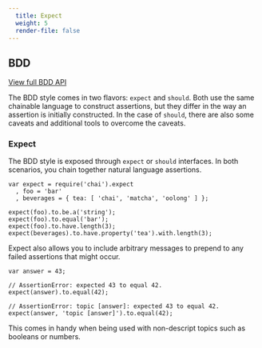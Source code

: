 ```yaml
---
  title: Expect
  weight: 5
  render-file: false
---
```


## BDD

<a href="/api/bdd" class="clean-button">View full BDD API</a>

The BDD style comes in two flavors: `expect` and `should`. Both use the same
chainable language to construct assertions, but they differ in the way an
assertion is initially constructed. In the case of `should`, there are also
some caveats and additional tools to overcome the caveats. 

### Expect

The BDD style is exposed through `expect` or `should` interfaces. In both
scenarios, you chain together natural language assertions.

    var expect = require('chai').expect
      , foo = 'bar'
      , beverages = { tea: [ 'chai', 'matcha', 'oolong' ] };

    expect(foo).to.be.a('string');
    expect(foo).to.equal('bar');
    expect(foo).to.have.length(3);
    expect(beverages).to.have.property('tea').with.length(3);

Expect also allows you to include arbitrary messages to prepend to any failed
assertions that might occur. 

    var answer = 43;

    // AssertionError: expected 43 to equal 42.
    expect(answer).to.equal(42); 

    // AssertionError: topic [answer]: expected 43 to equal 42.
    expect(answer, 'topic [answer]').to.equal(42);

This comes in handy when being used with non-descript topics such as 
booleans or numbers.
